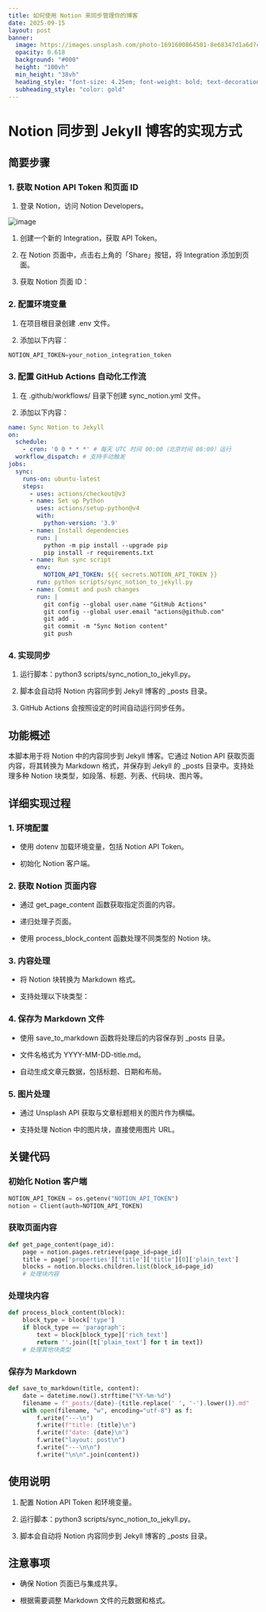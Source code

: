 ```yaml
---
title: 如何使用 Notion 来同步管理你的博客
date: 2025-09-15
layout: post
banner:
  image: https://images.unsplash.com/photo-1691600864501-8e68347d1a6d?crop=entropy&cs=tinysrgb&fit=max&fm=jpg&ixid=M3w2OTIwMzJ8MHwxfHJhbmRvbXx8fHx8fHx8fDE3NTc5MDU3MTR8&ixlib=rb-4.1.0&q=80&w=1080
  opacity: 0.618
  background: "#000"
  height: "100vh"
  min_height: "38vh"
  heading_style: "font-size: 4.25em; font-weight: bold; text-decoration: underline"
  subheading_style: "color: gold"
---
```


# Notion 同步到 Jekyll 博客的实现方式

## 简要步骤

### 1. 获取 Notion API Token 和页面 ID

1. 登录 Notion，访问 Notion Developers。

![image](https://prod-files-secure.s3.us-west-2.amazonaws.com/a7a0cc5a-89b9-4cda-8686-1fba0ca52f40/d19c1afe-dea5-4312-9333-786b0ba83054/image.png?X-Amz-Algorithm=AWS4-HMAC-SHA256&X-Amz-Content-Sha256=UNSIGNED-PAYLOAD&X-Amz-Credential=ASIAZI2LB46654BVQSSB%2F20250915%2Fus-west-2%2Fs3%2Faws4_request&X-Amz-Date=20250915T030833Z&X-Amz-Expires=3600&X-Amz-Security-Token=IQoJb3JpZ2luX2VjEPD%2F%2F%2F%2F%2F%2F%2F%2F%2F%2FwEaCXVzLXdlc3QtMiJHMEUCIQD0EoyFP24%2FDDRhIAz%2FqyKNcOOnamaeiDZYtXPYHQlqcQIgAeiuBagYTomzMxESu38Z63opMo2O0MzwF3pXWwAe2dUq%2FwMIaRAAGgw2Mzc0MjMxODM4MDUiDLsynTNF5EGMWvsIAircAx%2FUDOdZzz5hq%2BL847lxwLVoURNTeU1tCcpZndY0zP9uQXh5%2BfNISudYyk2cQu%2BfSCYcFm32mOEBX5bcPletiyWZJ5IJ2xUKDHXNQ9UJeAxbFzoP4wpP1%2BfRnejMA%2BiRvxsCs1MSKH4AmWRnFEdQa0YsAj7FuXP%2FpQsiLn%2FyQacWdsnM6f3DsUljrEHqBJMiwLOzP1CeKqCsuomHt2syiYvLkE%2BjAJ%2BkYFGZHCw%2Fz1WoIWxWv41%2BOFXxANbD6RGz%2BVRPvD%2Fiet5RgqaPmyD%2BQ7OXnybwFRjzxr4%2F6fFrkE2rir3H5JLP6qvKVOyZ2nxmO1TKnvnBQQTTqVfgQKxAYu7Rywtczo2%2B1IHa1ZmraPSAgXzYb1kY27Eit0jtzer3ukEF52UmNIT4CjG0pZ5nGAQm%2BbgSzSSNOKdeFVgcfTBUh1%2BjfGar4nN2aczHD7FjK%2Bmvdf5vmkOuQN7iD81uHVisubrWG%2F5df9jz7SEbduPz22q0HQ64xEdhngks5i48ZwQI4OlW6juZdoaOVPaJQKSZP4SpSrLUYe%2FiPihoyeqOC%2BvmUYLW%2Fz%2BO6J3hDDbiD9Od0sXLNefQHDDhky6EC9ET78%2FBE7yXzHTEogGh1c7tahjA21Z91Gkn%2FwfsMMuxncYGOqUB7O9lUiPPyOTUPyr9dbZlJ1iCBHqI0DmVzLyS9jpDixlE%2BjG%2FoXYYI8QplPAFEV6znR0MUd8A7dbRxKz0Px%2FyjxncmXeETKmfieBpVsNNAhiUx5kfxHrocisRyFZcxccWf1%2FJbPnXUkNhOF8fp2Chd%2BT2R4%2BWw5asbxQqdiIiZi1zaytZP1wLfErduplZLeC5%2F9O91F%2BM4ML1acanOADjzayB398a&X-Amz-Signature=157d65816cc5d5b3ea34014da741d34a62a9b0b713de31993cd644525ba4518e&X-Amz-SignedHeaders=host&x-amz-checksum-mode=ENABLED&x-id=GetObject)

1. 创建一个新的 Integration，获取 API Token。

1. 在 Notion 页面中，点击右上角的「Share」按钮，将 Integration 添加到页面。

1. 获取 Notion 页面 ID：


### 2. 配置环境变量

1. 在项目根目录创建 .env 文件。

1. 添加以下内容：

```javascript
NOTION_API_TOKEN=your_notion_integration_token
```

### 3. 配置 GitHub Actions 自动化工作流

1. 在 .github/workflows/ 目录下创建 sync_notion.yml 文件。

1. 添加以下内容：

```yaml
name: Sync Notion to Jekyll
on:
  schedule:
    - cron: '0 0 * * *' # 每天 UTC 时间 00:00（北京时间 08:00）运行
  workflow_dispatch: # 支持手动触发
jobs:
  sync:
    runs-on: ubuntu-latest
    steps:
      - uses: actions/checkout@v3
      - name: Set up Python
        uses: actions/setup-python@v4
        with:
          python-version: '3.9'
      - name: Install dependencies
        run: |
          python -m pip install --upgrade pip
          pip install -r requirements.txt
      - name: Run sync script
        env:
          NOTION_API_TOKEN: ${{ secrets.NOTION_API_TOKEN }}
        run: python scripts/sync_notion_to_jekyll.py
      - name: Commit and push changes
        run: |
          git config --global user.name "GitHub Actions"
          git config --global user.email "actions@github.com"
          git add .
          git commit -m "Sync Notion content"
          git push
```

### 4. 实现同步

1. 运行脚本：python3 scripts/sync_notion_to_jekyll.py。

1. 脚本会自动将 Notion 内容同步到 Jekyll 博客的 _posts 目录。

1. GitHub Actions 会按照设定的时间自动运行同步任务。

## 功能概述

本脚本用于将 Notion 中的内容同步到 Jekyll 博客。它通过 Notion API 获取页面内容，将其转换为 Markdown 格式，并保存到 Jekyll 的 _posts 目录中。支持处理多种 Notion 块类型，如段落、标题、列表、代码块、图片等。

## 详细实现过程

### 1. 环境配置

- 使用 dotenv 加载环境变量，包括 Notion API Token。

- 初始化 Notion 客户端。

### 2. 获取 Notion 页面内容

- 通过 get_page_content 函数获取指定页面的内容。

- 递归处理子页面。

- 使用 process_block_content 函数处理不同类型的 Notion 块。

### 3. 内容处理

- 将 Notion 块转换为 Markdown 格式。

- 支持处理以下块类型：


### 4. 保存为 Markdown 文件

- 使用 save_to_markdown 函数将处理后的内容保存到 _posts 目录。

- 文件名格式为 YYYY-MM-DD-title.md。

- 自动生成文章元数据，包括标题、日期和布局。

### 5. 图片处理

- 通过 Unsplash API 获取与文章标题相关的图片作为横幅。

- 支持处理 Notion 中的图片块，直接使用图片 URL。

## 关键代码

### 初始化 Notion 客户端

```python
NOTION_API_TOKEN = os.getenv("NOTION_API_TOKEN")
notion = Client(auth=NOTION_API_TOKEN)
```

### 获取页面内容

```python
def get_page_content(page_id):
    page = notion.pages.retrieve(page_id=page_id)
    title = page['properties']['title']['title'][0]['plain_text']
    blocks = notion.blocks.children.list(block_id=page_id)
    # 处理块内容
```

### 处理块内容

```python
def process_block_content(block):
    block_type = block['type']
    if block_type == 'paragraph':
        text = block[block_type]['rich_text']
        return ''.join([t['plain_text'] for t in text])
    # 处理其他块类型
```

### 保存为 Markdown

```python
def save_to_markdown(title, content):
    date = datetime.now().strftime("%Y-%m-%d")
    filename = f"_posts/{date}-{title.replace(' ', '-').lower()}.md"
    with open(filename, "w", encoding="utf-8") as f:
        f.write("---\n")
        f.write(f"title: {title}\n")
        f.write(f"date: {date}\n")
        f.write("layout: post\n")
        f.write("---\n\n")
        f.write("\n\n".join(content))
```

## 使用说明

1. 配置 Notion API Token 和环境变量。

1. 运行脚本：python3 scripts/sync_notion_to_jekyll.py。

1. 脚本会自动将 Notion 内容同步到 Jekyll 博客的 _posts 目录。

## 注意事项

- 确保 Notion 页面已与集成共享。

- 根据需要调整 Markdown 文件的元数据和格式。